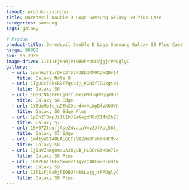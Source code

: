 ```yaml
---
layout: produk-casinghp
title: Daredevil Double D Logo Samsung Galaxy S9 Plus Case
categories: samsung
tags: galaxy

# Produk
product-title: Daredevil Double D Logo Samsung Galaxy S9 Plus Case
harga: 90000
sku: hn-2936
image-drive: 11F1iFjKaRjPI0BUPnbkLVjgjrPPDglyC
gallery:
  - url: 1uwn6zTIirDHc3TSVF3BDdKM9CgWQNv14
    title: Galaxy Note 8
  - url: 1TgUCcTqksR9Ffqsbij_KDN5f7OUkgtei
    title: Galaxy S6
  - url: 1bS0rNAzFFKLj0zf5Be2WKR-g0MqgdHuz
    title: Galaxy S6 Edge
  - url: 1Y6UuMo1cjuDTkSDprd44KLWpDfvKUUYH
    title: Galaxy S6 Edge Plus
  - url: 1pOh2TQmpJi1l1bJZe6wgdR8zX14b2bZl
    title: Galaxy S7
  - url: 1SX07ZtdqfjAse2WvaiaYxyZJfXuL56t_
    title: Galaxy S7 Edge
  - url: 1m4tyW1TA8LALGCCzVHZWmDPzhKKdCMvo
    title: Galaxy S8
  - url: 1j1aVZnmgomauAzByLB_nLQQrGtHbe71e
    title: Galaxy S8 Plus
  - url: 16I2E6TlGExMxwvvt1gyrpAKEaZ8-udTN
    title: Galaxy S9
  - url: 11F1iFjKaRjPI0BUPnbkLVjgjrPPDglyC
    title: Galaxy S9 Plus
---
```

